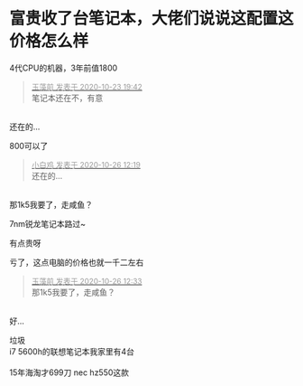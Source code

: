 # 富贵收了台笔记本，大佬们说说这配置这价格怎么样


4代CPU的机器，3年前值1800

<div class="quote"><blockquote><font size="2"><a href="https://www.hostloc.com/forum.php?mod=redirect&amp;goto=findpost&amp;pid=9342804&amp;ptid=753725" target="_blank"><font color="#999999">玉藻前 发表于 2020-10-23 19:42</font></a></font><br />
笔记本还在不，有意</blockquote></div><br />
还在的...<img id="aimg_mhXxX" onclick="zoom(this, this.src, 0, 0, 0)" class="zoom" src="https://cdn.jsdelivr.net/gh/hishis/forum-master/public/images/patch.gif" onmouseover="img_onmouseoverfunc(this)" onload="thumbImg(this)" border="0" alt="" />

800可以了

<div class="quote"><blockquote><font size="2"><a href="https://www.hostloc.com/forum.php?mod=redirect&amp;goto=findpost&amp;pid=9353465&amp;ptid=753725" target="_blank"><font color="#999999">小白鸡 发表于 2020-10-26 12:19</font></a></font><br />
还在的...</blockquote></div><br />
那1k5我要了，走咸鱼？

7nm锐龙笔记本路过~

有点贵呀

亏了，这点电脑的价格也就一千二左右

<div class="quote"><blockquote><font size="2"><a href="https://www.hostloc.com/forum.php?mod=redirect&amp;goto=findpost&amp;pid=9353517&amp;ptid=753725" target="_blank"><font color="#999999">玉藻前 发表于 2020-10-26 12:33</font></a></font><br />
那1k5我要了，走咸鱼？</blockquote></div><br />
好...<img id="aimg_IbqCj" onclick="zoom(this, this.src, 0, 0, 0)" class="zoom" src="https://cdn.jsdelivr.net/gh/hishis/forum-master/public/images/patch.gif" onmouseover="img_onmouseoverfunc(this)" onload="thumbImg(this)" border="0" alt="" />

垃圾<br />
i7 5600h的联想笔记本我家里有4台<br />
<br />
15年海淘才699刀 nec hz550这款
